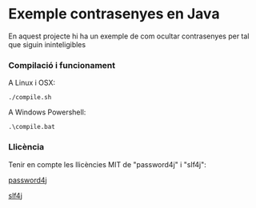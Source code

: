 # Exemple contrasenyes en Java #

En aquest projecte hi ha un exemple de com ocultar contrasenyes per tal que siguin ininteligibles

### Compilació i funcionament ###

A Linux i OSX:

```
./compile.sh
```

A Windows Powershell:

```
.\compile.bat
```

### Llicència ###

Tenir en compte les llicències MIT de "password4j" i "slf4j":

[password4j](https://github.com/Password4j/password4j)

[slf4j](https://www.slf4j.org/)